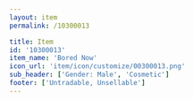 ```yaml
---
layout: item
permalink: /10300013

title: Item
id: '10300013'
item_name: 'Bored Now'
icon_url: 'item/icon/customize/00300013.png'
sub_header: ['Gender: Male', 'Cosmetic']
footer: ['Untradable, Unsellable']
---
```

